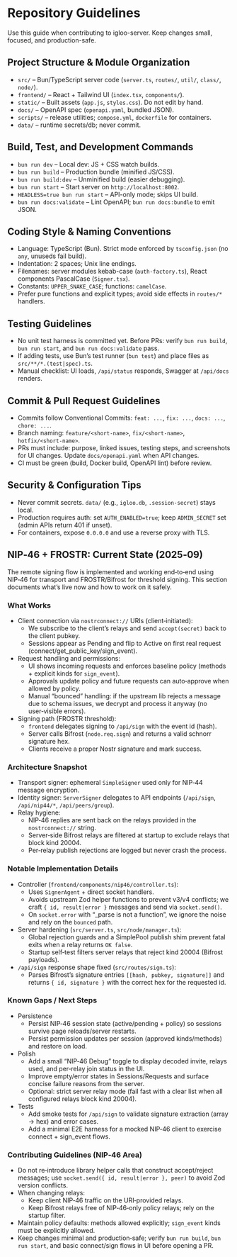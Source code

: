 # Repository Guidelines

Use this guide when contributing to igloo-server. Keep changes small, focused, and production-safe.

## Project Structure & Module Organization
- `src/` – Bun/TypeScript server code (`server.ts`, `routes/`, `util/`, `class/`, `node/`).
- `frontend/` – React + Tailwind UI (`index.tsx`, `components/`).
- `static/` – Built assets (`app.js`, `styles.css`). Do not edit by hand.
- `docs/` – OpenAPI spec (`openapi.yaml`, bundled JSON).
- `scripts/` – release utilities; `compose.yml`, `dockerfile` for containers.
- `data/` – runtime secrets/db; never commit.

## Build, Test, and Development Commands
- `bun run dev` – Local dev: JS + CSS watch builds.
- `bun run build` – Production bundle (minified JS/CSS).
- `bun run build:dev` – Unminified build (easier debugging).
- `bun run start` – Start server on `http://localhost:8002`.
- `HEADLESS=true bun run start` – API-only mode; skips UI build.
- `bun run docs:validate` – Lint OpenAPI; `bun run docs:bundle` to emit JSON.

## Coding Style & Naming Conventions
- Language: TypeScript (Bun). Strict mode enforced by `tsconfig.json` (no `any`, unuseds fail build).
- Indentation: 2 spaces; Unix line endings.
- Filenames: server modules kebab-case (`auth-factory.ts`), React components PascalCase (`Signer.tsx`).
- Constants: `UPPER_SNAKE_CASE`; functions: `camelCase`.
- Prefer pure functions and explicit types; avoid side effects in `routes/*` handlers.

## Testing Guidelines
- No unit test harness is committed yet. Before PRs: verify `bun run build`, `bun run start`, and `bun run docs:validate` pass.
- If adding tests, use Bun’s test runner (`bun test`) and place files as `src/**/*.(test|spec).ts`.
- Manual checklist: UI loads, `/api/status` responds, Swagger at `/api/docs` renders.

## Commit & Pull Request Guidelines
- Commits follow Conventional Commits: `feat: ...`, `fix: ...`, `docs: ...`, `chore: ...`.
- Branch naming: `feature/<short-name>`, `fix/<short-name>`, `hotfix/<short-name>`.
- PRs must include: purpose, linked issues, testing steps, and screenshots for UI changes. Update `docs/openapi.yaml` when API changes.
- CI must be green (build, Docker build, OpenAPI lint) before review.

## Security & Configuration Tips
- Never commit secrets. `data/` (e.g., `igloo.db`, `.session-secret`) stays local.
- Production requires auth: set `AUTH_ENABLED=true`; keep `ADMIN_SECRET` set (admin APIs return 401 if unset).
- For containers, expose `0.0.0.0` and use a reverse proxy with TLS.

## NIP‑46 + FROSTR: Current State (2025‑09)

The remote signing flow is implemented and working end‑to‑end using NIP‑46 for transport and FROSTR/Bifrost for threshold signing. This section documents what’s live now and how to work on it safely.

### What Works
- Client connection via `nostrconnect://` URIs (client‑initiated):
  - We subscribe to the client’s relays and send `accept(secret)` back to the client pubkey.
  - Sessions appear as Pending and flip to Active on first real request (connect/get_public_key/sign_event).
- Request handling and permissions:
  - UI shows incoming requests and enforces baseline policy (methods + explicit kinds for `sign_event`).
  - Approvals update policy and future requests can auto‑approve when allowed by policy.
  - Manual “bounced” handling: if the upstream lib rejects a message due to schema issues, we decrypt and process it anyway (no user‑visible errors).
- Signing path (FROSTR threshold):
  - `frontend` delegates signing to `/api/sign` with the event id (hash).
  - Server calls Bifrost (`node.req.sign`) and returns a valid schnorr signature hex.
  - Clients receive a proper Nostr signature and mark success.

### Architecture Snapshot
- Transport signer: ephemeral `SimpleSigner` used only for NIP‑44 message encryption.
- Identity signer: `ServerSigner` delegates to API endpoints (`/api/sign`, `/api/nip44/*`, `/api/peers/group`).
- Relay hygiene:
  - NIP‑46 replies are sent back on the relays provided in the `nostrconnect://` string.
  - Server‑side Bifrost relays are filtered at startup to exclude relays that block kind 20004.
  - Per‑relay publish rejections are logged but never crash the process.

### Notable Implementation Details
- Controller (`frontend/components/nip46/controller.ts`):
  - Uses `SignerAgent` + direct socket handlers.
  - Avoids upstream Zod helper functions to prevent v3/v4 conflicts; we craft `{ id, result|error }` messages and send via `socket.send()`.
  - On `socket.error` with “_parse is not a function”, we ignore the noise and rely on the `bounced` path.
- Server hardening (`src/server.ts`, `src/node/manager.ts`):
  - Global rejection guards and a SimplePool publish shim prevent fatal exits when a relay returns `OK false`.
  - Startup self‑test filters server relays that reject kind 20004 (Bifrost payloads).
- `/api/sign` response shape fixed (`src/routes/sign.ts`):
  - Parses Bifrost’s signature entries `[[hash, pubkey, signature]]` and returns `{ id, signature }` with the correct hex for the requested id.

### Known Gaps / Next Steps
- Persistence
  - Persist NIP‑46 session state (active/pending + policy) so sessions survive page reloads/server restarts.
  - Persist permission updates per session (approved kinds/methods) and restore on load.
- Polish
  - Add a small “NIP‑46 Debug” toggle to display decoded invite, relays used, and per‑relay join status in the UI.
  - Improve empty/error states in Sessions/Requests and surface concise failure reasons from the server.
  - Optional: strict server relay mode (fail fast with a clear list when all configured relays block kind 20004).
- Tests
  - Add smoke tests for `/api/sign` to validate signature extraction (array → hex) and error cases.
  - Add a minimal E2E harness for a mocked NIP‑46 client to exercise connect + sign_event flows.

### Contributing Guidelines (NIP‑46 Area)
- Do not re‑introduce library helper calls that construct accept/reject messages; use `socket.send({ id, result|error }, peer)` to avoid Zod version conflicts.
- When changing relays:
  - Keep client NIP‑46 traffic on the URI‑provided relays.
  - Keep Bifrost relays free of NIP‑46‑only policy relays; rely on the startup filter.
- Maintain policy defaults: methods allowed explicitly; `sign_event` kinds must be explicitly allowed.
- Keep changes minimal and production‑safe; verify `bun run build`, `bun run start`, and basic connect/sign flows in UI before opening a PR.
